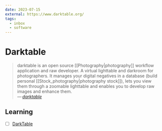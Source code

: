 ```yaml
---
date: 2023-07-15
external: https://www.darktable.org/
tags:
  - inbox
  - software
---
```


# Darktable

> darktable is an open source [[Photography|photography]] workflow application
> and raw developer. A virtual lighttable and darkroom for photographers. It
> manages your digital negatives in a database (build personal
> [[Stock_photography|photography stock]]), lets you view them through a
> zoomable lighttable and enables you to develop raw images and enhance them.\
> — <cite>[darktable](https://www.darktable.org/)</cite>

## Learning

- [ ] [DarkTable](https://www.youtube.com/playlist?list=PLlYWvzmJQTrRq7JrYdD7k3-8-v-uHnhK_)
